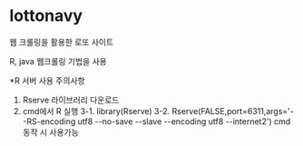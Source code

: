 # lottonavy

웹 크롤링을 활용한 로또 사이트

R, java 웹크롤링 기법을 사용



*R 서버 사용 주의사항
1. Rserve 라이브러리 다운로드
2. cmd에서 R 실행
3-1. library(Rserve)
3-2. Rserve(FALSE,port=6311,args='--RS-encoding utf8 --no-save --slave --encoding utf8  --internet2')
cmd동작 시 사용가능

